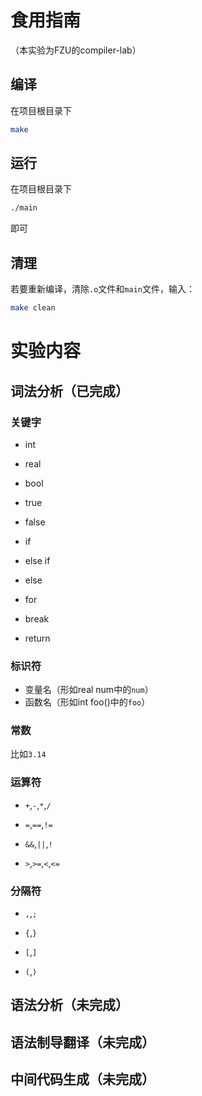 # 食用指南

（本实验为FZU的compiler-lab）

## 编译

在项目根目录下

```sh
make
```

## 运行

在项目根目录下

```sh
./main
```

即可

## 清理

若要重新编译，清除`.o`文件和`main`文件，输入：

```sh
make clean
```

# 实验内容

## 词法分析（已完成）

### 关键字

- int
- real
- bool

- true
- false
- if
- else if 
- else
- for 
- break
- return 

### 标识符

- 变量名（形如real num中的`num`）
- 函数名（形如int foo()中的`foo`）

### 常数

比如`3.14`

### 运算符

- `+`,`-`,`*`,`/`

- `=`,`==`,`!=`
- `&&`,`||`,`!`
- `>`,`>=`,`<`,`<=`

### 分隔符

- `,`,`;`
- `{`,`}`
- `[`,`]`

- `(`,`)`

## 语法分析（未完成）

## 语法制导翻译（未完成）

## 中间代码生成（未完成）



 





 